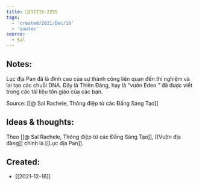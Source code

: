 ```yaml
---
title: 💬211216-2255
tags:
  - 'created/2021/Dec/16'
  - 'quotes'
source:
  - Sal
---
```


## Notes:
Lục địa Pan đã là đỉnh cao của sự thành công liên quan đến thí nghiệm và lai tạo các chuỗi DNA. Đây là Thiên Đàng, hay là “vườn Eden ” đã được viết trong các tài liệu tôn giáo của các bạn. 

Source: [[@ Sal Rachele, Thông điệp từ các Đấng Sáng Tạo]]

## Ideas & thoughts:
Theo [[@ Sal Rachele, Thông điệp từ các Đấng Sáng Tạo]], [[Vườn địa đàng]] chính là [[Lục địa Pan]].
## Created:
- [[2021-12-16]]
